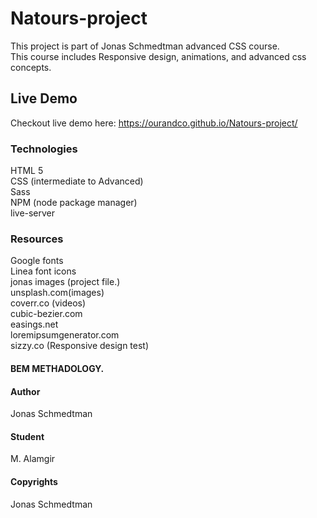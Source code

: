 # Natours-project
This project is part of Jonas Schmedtman advanced CSS course.<br/>
This course includes Responsive design, animations, and advanced css concepts. <br/>

## Live Demo
Checkout live demo here: https://ourandco.github.io/Natours-project/
### Technologies
HTML 5<br/>
CSS (intermediate to Advanced)<br/>
Sass<br/>
NPM (node package manager)<br/>
live-server<br/>
### Resources
Google fonts<br/>
Linea font icons<br />
jonas images (project file.)<br/>
unsplash.com(images)<br/>
coverr.co (videos)<br />
cubic-bezier.com<br />
easings.net<br />
loremipsumgenerator.com<br />
sizzy.co (Responsive design test) <br />

#### BEM METHADOLOGY.
#### Author
Jonas Schmedtman
#### Student
M. Alamgir

#### Copyrights
Jonas Schmedtman
